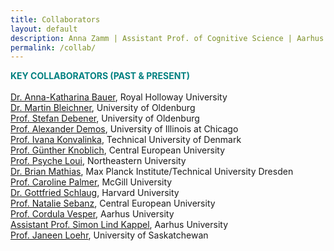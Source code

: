 ```yaml
---
title: Collaborators
layout: default
description: Anna Zamm | Assistant Prof. of Cognitive Science | Aarhus University
permalink: /collab/
---
```


<span style="color: #008080;"><strong> KEY COLLABORATORS (PAST &amp; PRESENT) </strong></span><br/><br/>
[Dr. Anna-Katharina Bauer](https://www.psy.ox.ac.uk/team/anna-katharina-matke-bauer), Royal Holloway University<br/>
[Dr. Martin Bleichner](https://uol.de/psychologie/neurophysiologie-des-alltags-emmy-noether-gruppe/team/dr-martin-bleichner), University of Oldenburg<br/>
[Prof. Stefan Debener](https://uol.de/neuropsychologie/team/prof-dr-stefan-debener), University of Oldenburg <br/>
[Prof. Alexander Demos](http://alexanderdemos.org/), University of Illinois at Chicago <br/>
[Prof. Ivana Konvalinka](https://www.dtu.dk/english/service/phonebook/person?id=67990&tab=1), Technical University of Denmark<br/>
[Prof. Günther Knoblich](https://somby.ceu.edu/people/gunther-knoblich), Central European University<br/>
[Prof. Psyche Loui](https://www.psycheloui.com/), Northeastern University <br/>
[Dr. Brian Mathias](https://tu-dresden.de/mn/psychologie/ifap/kknw/die-professur/beschaeftigte-1/mathias_brian), Max Planck Institute/Technical University Dresden <br/>
[Prof. Caroline Palmer](https://www.mcgill.ca/spl/palmer), McGill University<br/>
[Dr. Gottfried Schlaug](http://gottfriedschlaug.org/musicianbrain.test/people.php#index), Harvard University <br/>
[Prof. Natalie Sebanz](https://people.ceu.edu/natalie_sebanz), Central European University<br/>
[Prof. Cordula Vesper](https://pure.au.dk/portal/en/persons/cordula-vesper(3eca8b0b-e266-444d-a2bd-8754dfd34a85).html), Aarhus University<br/>
[Assistant Prof. Simon Lind Kappel](https://pure.au.dk/portal/da/persons/slk%40ece.au.dk), Aarhus University<br/>
[Prof. Janeen Loehr](https://artsandscience.usask.ca/profile/JLoehr), University of Saskatchewan<br/>


